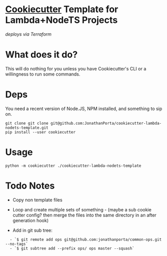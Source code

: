 # [Cookiecutter](https://cookiecutter.readthedocs.io/) Template for Lambda+NodeTS Projects

_deploys via Terraform_

# What does it do?

This will do nothing for you unless you have Cookiecutter's CLI or a willingness to run some commands.

# Deps

You need a recent version of Node.JS, NPM installed, and something to sip on.

```
git clone git clone git@github.com:JonathanPorta/cookiecutter-lambda-nodets-template.git
pip install --user cookiecutter
```

# Usage

```
python -m cookiecutter ./cookiecutter-lambda-nodets-template
```

# Todo Notes

- Copy non template files

- Loop and create multiple sets of something - (maybe a sub cookie cutter config? then merge the files into the same directory in an after generation hook)
- Add in git sub tree:

```
  - `$ git remote add ops git@github.com:jonathanporta/common-ops.git --no-tags`
  - `$ git subtree add --prefix ops/ ops master --squash`

```
